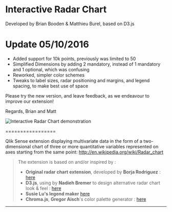 
Interactive Radar Chart
===================
Developed by Brian Booden & Matthieu Burel, based on D3.js

Update 05/10/2016
=================

- Added support for 10k points, previously was limited to 50
- Simplified Dimensions by adding 2 mandatory, instead of 1 mandatory and 1 optional, which was confusing
- Reworked, simpler color schemes
- Tweaks to label sizes, radar positioning and margins, and legend spacing, to make best use of space

Please try the new version, and leave feedback, as we endeavour to improve our extension!

Regards,
Brian and Matt

![Interactive Radar Chart demonstration](https://raw.githubusercontent.com/brianbooden/D3ImprovedRadarChart/master/ReworkedD3Radar.gif)

=================

Qlik Sense extension displaying multivariate data in the form of a two-dimensional chart of three or more quantitative variables represented on axes starting from the same point: http://en.wikipedia.org/wiki/Radar_chart

> The extension is based on and/or inspired by : 
> 
> - **Original radar chart extension**, developed by **Borja Rodriguez** :  [here](http://bit.ly/QlikSenseRadarChart_by_BrianMunz)
> - **D3.js**, using by **Nadieh Bremer** to design alternative radar chart look & feel :  [here](http://bit.ly/AlternativeRadarChartLookAndFeel_by_NadiehBremer)
> - **Susie Lu's legend maker** [here](http://bit.ly/D3LegendJS_by_SusieLu)
> - **Chroma.js**, **Gregor Aisch**'s color palette generator : [here](http://bit.ly/ChromaJS_by_GregorAisch)

----------

